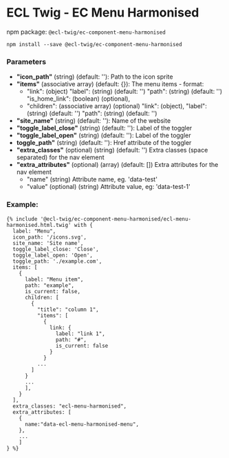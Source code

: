 # ECL Twig - EC Menu Harmonised

npm package: `@ecl-twig/ec-component-menu-harmonised`

```shell
npm install --save @ecl-twig/ec-component-menu-harmonised
```

### Parameters

- **"icon_path"** (string) (default: ''): Path to the icon sprite
- **"items"** (associative array) (default: {}): The menu items - format:
  - "link": (object)
    "label": (string) (default: '')
    "path": (string) (default: '')
    "is_home_link": (boolean) (optional),
  - "children": (associative array) (optional)
    "link": (object),
    "label": (string) (default: '')
    "path": (string) (default: '')
- **"site_name"** (string) (default: ''): Name of the website
- **"toggle_label_close"** (string) (default: ''): Label of the toggler
- **"toggle_label_open"** (string) (default: ''): Label of the toggler
- **toggle_path"** (string) (default: ''): Href attribute of the toggler
- **"extra_classes"** (optional) (string) (default: '') Extra classes (space separated) for the nav element
- **"extra_attributes"** (optional) (array) (default: []) Extra attributes for the nav element
  - "name" (string) Attribute name, eg. 'data-test'
  - "value" (optional) (string) Attribute value, eg: 'data-test-1'

### Example:

<!-- prettier-ignore -->
```twig
{% include '@ecl-twig/ec-component-menu-harmonised/ecl-menu-harmonised.html.twig' with { 
  label: "Menu", 
  icon_path: '/icons.svg', 
  site_name: 'Site name', 
  toggle_label_close: 'Close', 
  toggle_label_open: 'Open', 
  toggle_path: './example.com', 
  items: [ 
    { 
      label: "Menu item", 
      path: "example", 
      is_current: false, 
      children: [ 
        { 
          "title": "column 1", 
          "items": [ 
            {
              link: {
                label: "link 1", 
                path: "#", 
                is_current: false 
              } 
            } 
          ... 
        ] 
      } 
      ... 
      ], 
    } 
  ], 
  extra_classes: "ecl-menu-harmonised", 
  extra_attributes: [ 
    { 
      name:"data-ecl-menu-harmonised-menu", 
    }, 
    ... 
    ] 
} %} 
```

